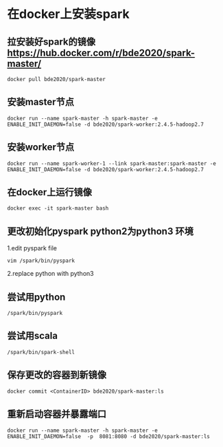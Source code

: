 # 在docker上安装spark
## 拉安装好spark的镜像 https://hub.docker.com/r/bde2020/spark-master/
```
docker pull bde2020/spark-master
```


## 安装master节点
```
docker run --name spark-master -h spark-master -e ENABLE_INIT_DAEMON=false -d bde2020/spark-worker:2.4.5-hadoop2.7
```

## 安装worker节点

```
docker run --name spark-worker-1 --link spark-master:spark-master -e ENABLE_INIT_DAEMON=false -d bde2020/spark-worker:2.4.5-hadoop2.7
```


## 在docker上运行镜像
```
docker exec -it spark-master bash
```

## 更改初始化pyspark python2为python3 环境
1.edit pyspark file
```
vim /spark/bin/pyspark
```

2.replace python with python3

## 尝试用python 
```
/spark/bin/pyspark
```

## 尝试用scala
```
/spark/bin/spark-shell
```


## 保存更改的容器到新镜像
```
docker commit <ContainerID> bde2020/spark-master:ls
```

## 重新启动容器并暴露端口
```
docker run --name spark-master -h spark-master -e ENABLE_INIT_DAEMON=false  -p  8081:8080 -d bde2020/spark-master:ls
```



 